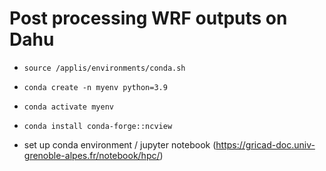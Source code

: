 # Post processing WRF outputs on Dahu

- `source /applis/environments/conda.sh`
- `conda create -n myenv python=3.9`
- `conda activate myenv`
- `conda install conda-forge::ncview`

- set up conda environment / jupyter notebook (https://gricad-doc.univ-grenoble-alpes.fr/notebook/hpc/)
